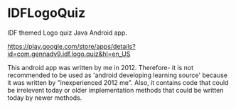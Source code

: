 # IDFLogoQuiz
IDF themed Logo quiz Java Android app.

https://play.google.com/store/apps/details?id=com.gennady9.idf.logo.quiz&hl=en_US

This android app was written by me in 2012.
Therefore- it is not recommended to be used as 'android developing learning source' because it was written by "inexperienced 2012 me".
Also, it contains code that could be irrelevent today or older implementation methods that could be written today by newer methods. 

